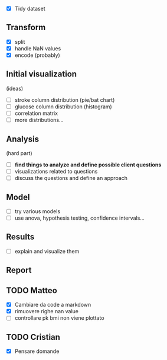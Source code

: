* [X]  Tidy dataset

## Transform

* [X]  split
* [X]  handle NaN values
* [X]  encode (probably)

## Initial visualization

(ideas)

* [ ]  stroke column distribution (pie/bat chart)
* [ ]  glucose column distribution (histogram)
* [ ]  correlation matrix
* [ ]  more distributions...

## Analysis

(hard part)

* [ ]  **find things to analyze and define possible client questions**
* [ ]  visualizations related to questions
* [ ]  discuss the questions and define an approach

## Model

* [ ]  try various models
* [ ]  use anova, hypothesis testing, confidence intervals...

## Results

* [ ]  explain and visualize them

## Report

## TODO Matteo

* [X]  Cambiare da code a markdown
* [X]  rimuovere righe nan value
* [ ]  controllare pk bmi non viene plottato

## TODO Cristian

* [X]  Pensare domande
